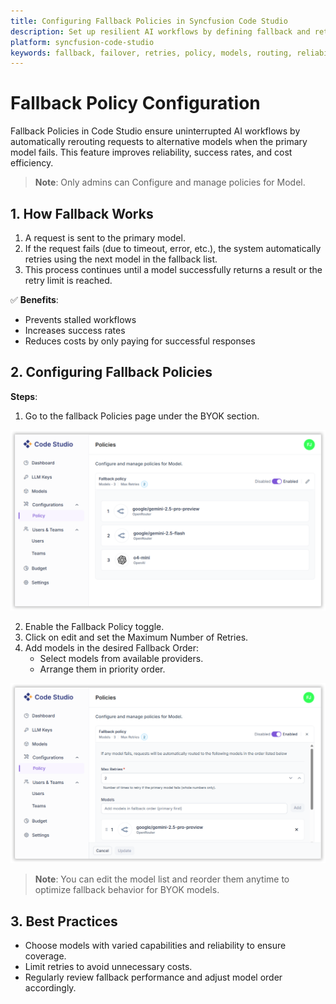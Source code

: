 ```yaml
---
title: Configuring Fallback Policies in Syncfusion Code Studio
description: Set up resilient AI workflows by defining fallback and retry rules that automatically switch to backup models when the primary model fails.
platform: syncfusion-code-studio
keywords: fallback, failover, retries, policy, models, routing, reliability, code-studio, enterprise-server
---
```


# Fallback Policy Configuration

Fallback Policies in Code Studio ensure uninterrupted AI workflows by automatically rerouting requests to alternative models when the primary model fails. This feature improves reliability, success rates, and cost efficiency.

> **Note**: Only admins can Configure and manage policies for Model.


## 1. How Fallback Works

1. A request is sent to the primary model.  
2. If the request fails (due to timeout, error, etc.), the system automatically retries using the next model in the fallback list.  
3. This process continues until a model successfully returns a result or the retry limit is reached.

✅ **Benefits**:
- Prevents stalled workflows  
- Increases success rates  
- Reduces costs by only paying for successful responses  



## 2. Configuring Fallback Policies

**Steps**:

1. Go to the fallback Policies page under the BYOK section.  

<img src="./enterprise-images/fallback1.png" alt="fallback"  />

2. Enable the Fallback Policy toggle.  
3. Click on edit and set the Maximum Number of Retries.  
4. Add models in the desired Fallback Order:
   - Select models from available providers.  
   - Arrange them in priority order.  

<img src="./enterprise-images/fallback2.png" alt="fallback"  />

> **Note**: You can edit the model list and reorder them anytime to optimize fallback behavior for BYOK models.

## 3. Best Practices

- Choose models with varied capabilities and reliability to ensure coverage.  
- Limit retries to avoid unnecessary costs.  
- Regularly review fallback performance and adjust model order accordingly.
